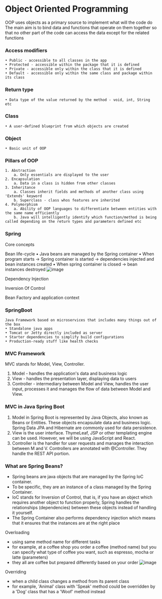 # Object Oriented Programming

OOP uses objects as a primary source to implement what will the code do
The main aim is to bind data and functions that operate on them together so that no other part of the code can access the data except for the related functions

### Access modifiers
	• Public - accessible to all classes in the app
	• Protected - accessible within the package that it is defined
	• Private - accessible only within the class that it is defined
	• Default - accessible only within the same class and package within its class

### Return type
	• Data type of the value returned by the method - void, int, String etc

### Class
	• A user-defined blueprint from which objects are created

### Object
	• Basic unit of OOP

### Pillars of OOP
	1. Abstraction
		a. Only essentials are displayed to the user
	2. Encapsulation
		a. Data in a class is hidden from other classes
	3. Inheritance
		a. Classes inherit fields and methods of another class using 'Extends' keyword
		b. Superclass - class whos features are inherited
	4. Polymorphism
		a. Ability of OOP languages to differentiate between entities with the same name efficiently
		b. Java will intelligently identify which function/method is being called depending on the return types and parameters defined etc

  ### Spring
  Core concepts

Bean life-cycle
	• Java beans are managed by the Spring container
	• When program starts -> Spring container is started -> dependencies injected and bean instances created
	• When spring container is closed -> bean instances destroyed
![image](https://github.com/user-attachments/assets/72d521a0-2a7b-43ae-a449-4094444dee3c)


Dependency Injection

Inversion Of Control

Bean Factory and application context

 ### SpringBoot
    Java Framework based on microservices that includes many things out of the box
  	• Standalone java apps
  	• Tomcat or Jetty directly included as server
  	• Starter dependencies to simplify build configurations
    • Production-ready stuff like health checks
### MVC Framework
MVC stands for Model, View, Controller.
1. Model - handles the application's data and business logic
2. View - handles the presentation layer, displaying data to users
3. Controller - intermediary between Model and View, handles the user input, processes it and manages the flow of data between Model and View.

### MVC in Java Spring Boot
1. Model in Spring Boot is represented by Java Objects, also known as Beans or Entities. These objects encapsulate data and business logic. 
Spring Data JPA and Hibernate are commonly used for data persistence.
2. View is the user interface. ThymeLeaf, JSP or other templating engine can be used. However, we will be using JavaScript and React.
3. Controller is the handler for user requests and manages the interaction between M and V.
Controllers are annotated with @Controller. They handle the REST API portion.


### What are Spring Beans?
- Spring beans are java objects that are managed by the Spring IoC container.
- To be specific, they are an instance of a class managed by the Spring Container.
- IoC stands for Inversion of Control, that is, if you have an object which requires another object to function properly, Spring handles the relationships (dependencies) between these objects instead of handling it yourself.
- The Spring Container also performs dependency injection which means that it ensures that the instances are at the right place

Overloading
- using same method name for different tasks
- for example, at a coffee shop you order a coffee (method name) but you can specify what type of coffee you want, such as espresso, mocha or latte (parameters)
- they all are coffee but prepared differently based on your order
![image](https://github.com/user-attachments/assets/2e2d61a2-53a3-45e4-b01f-b9b13b0af5a4)


Overriding
- when a child class changes a method from its parent class
- for example, 'Animal' class with 'Speak' method could be overridden by a 'Dog' class that has a 'Woof' method instead
